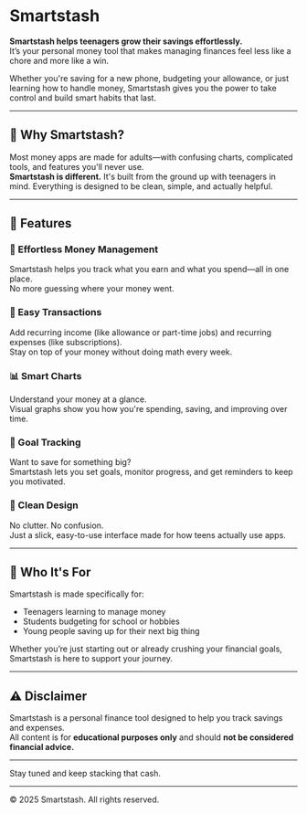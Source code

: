 # Smartstash

**Smartstash helps teenagers grow their savings effortlessly.**  
It’s your personal money tool that makes managing finances feel less like a chore and more like a win.

Whether you're saving for a new phone, budgeting your allowance, or just learning how to handle money, Smartstash gives you the power to take control and build smart habits that last.

---

## 🧠 Why Smartstash?

Most money apps are made for adults—with confusing charts, complicated tools, and features you'll never use.  
**Smartstash is different.** It's built from the ground up with teenagers in mind. Everything is designed to be clean, simple, and actually helpful.

---

## 🔑 Features

### 💸 Effortless Money Management  
Smartstash helps you track what you earn and what you spend—all in one place.  
No more guessing where your money went.

### 🔁 Easy Transactions  
Add recurring income (like allowance or part-time jobs) and recurring expenses (like subscriptions).  
Stay on top of your money without doing math every week.

### 📊 Smart Charts  
Understand your money at a glance.  
Visual graphs show you how you're spending, saving, and improving over time.

### 🎯 Goal Tracking  
Want to save for something big?  
Smartstash lets you set goals, monitor progress, and get reminders to keep you motivated.

### 🧼 Clean Design  
No clutter. No confusion.  
Just a slick, easy-to-use interface made for how teens actually use apps.

---

## 👥 Who It's For

Smartstash is made specifically for:

- Teenagers learning to manage money
- Students budgeting for school or hobbies
- Young people saving up for their next big thing

Whether you’re just starting out or already crushing your financial goals, Smartstash is here to support your journey.

---

## ⚠️ Disclaimer

Smartstash is a personal finance tool designed to help you track savings and expenses.  
All content is for **educational purposes only** and should **not be considered financial advice.**

---

Stay tuned and keep stacking that cash.

---

© 2025 Smartstash. All rights reserved.
